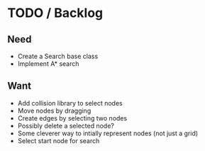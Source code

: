 # TODO / Backlog

## Need

* Create a Search base class
* Implement A* search

## Want

* Add collision library to select nodes
* Move nodes by dragging
* Create edges by selecting two nodes
* Possibly delete a selected node?
* Some cleverer way to intially represent nodes (not just a grid)
* Select start node for search
